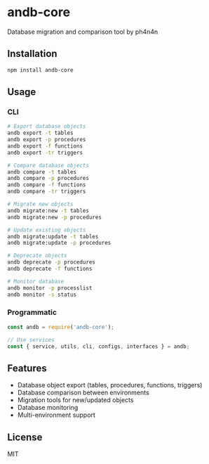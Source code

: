 # andb-core

Database migration and comparison tool by ph4n4n

## Installation

```bash
npm install andb-core
```

## Usage

### CLI

```bash
# Export database objects
andb export -t tables
andb export -p procedures
andb export -f functions
andb export -tr triggers

# Compare database objects
andb compare -t tables
andb compare -p procedures
andb compare -f functions
andb compare -tr triggers

# Migrate new objects
andb migrate:new -t tables
andb migrate:new -p procedures

# Update existing objects
andb migrate:update -t tables
andb migrate:update -p procedures

# Deprecate objects
andb deprecate -p procedures
andb deprecate -f functions

# Monitor database
andb monitor -p processlist
andb monitor -s status
```

### Programmatic

```javascript
const andb = require('andb-core');

// Use services
const { service, utils, cli, configs, interfaces } = andb;
```

## Features

- Database object export (tables, procedures, functions, triggers)
- Database comparison between environments
- Migration tools for new/updated objects
- Database monitoring
- Multi-environment support

## License

MIT 